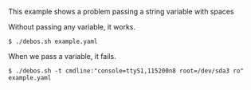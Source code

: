 This example shows a problem passing a string variable with spaces

Without passing any variable, it works.
```
$ ./debos.sh example.yaml
```

When we pass a variable, it fails.
```
$ ./debos.sh -t cmdline:"console=ttyS1,115200n8 root=/dev/sda3 ro" example.yaml
```

